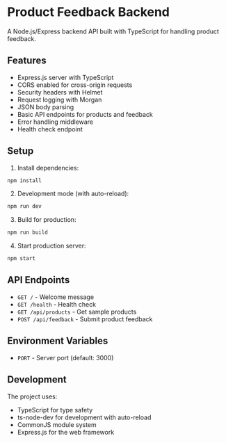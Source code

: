 # Product Feedback Backend

A Node.js/Express backend API built with TypeScript for handling product feedback.

## Features

- Express.js server with TypeScript
- CORS enabled for cross-origin requests
- Security headers with Helmet
- Request logging with Morgan
- JSON body parsing
- Basic API endpoints for products and feedback
- Error handling middleware
- Health check endpoint

## Setup

1. Install dependencies:
```bash
npm install
```

2. Development mode (with auto-reload):
```bash
npm run dev
```

3. Build for production:
```bash
npm run build
```

4. Start production server:
```bash
npm start
```

## API Endpoints

- `GET /` - Welcome message
- `GET /health` - Health check
- `GET /api/products` - Get sample products
- `POST /api/feedback` - Submit product feedback

## Environment Variables

- `PORT` - Server port (default: 3000)

## Development

The project uses:
- TypeScript for type safety
- ts-node-dev for development with auto-reload
- CommonJS module system
- Express.js for the web framework
